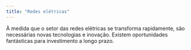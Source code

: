```yaml
---
title: "Redes elétricas"
---
```

À medida que o setor das redes elétricas se transforma rapidamente, são necessárias novas tecnologias e inovação. Existem oportunidades fantásticas para investimento a longo prazo.
